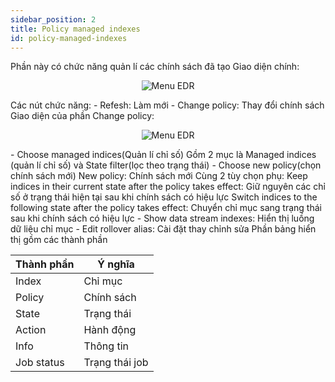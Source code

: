 ```yaml
---
sidebar_position: 2
title: Policy managed indexes
id: policy-managed-indexes
---
```

Phần này có chức năng quản lí các chính sách đã tạo
Giao diện chính:
<p align="center">
  <img src="/img/Setting/Index/pmc.jpg" alt="Menu EDR" />
</p>
Các nút chức năng:
- Refesh: Làm mới
- Change policy: Thay đổi chính sách
    Giao diện của phần Change policy:
    <p align="center">
   <img src="/img/Setting/Index/changepo.png" alt="Menu EDR" />
    </p>
    - Choose managed indices(Quản lí chỉ số)
      Gồm 2 mục là Managed indices (quản lí chỉ số) và State filter(lọc theo trạng thái)
    - Choose new policy(chọn chính sách mới)
      New policy: Chính sách mới
      Cùng 2 tùy chọn phụ:
      Keep indices in their current state after the policy takes effect: Giữ nguyên các chỉ số ở trạng thái hiện tại sau khi chính sách có hiệu lực
      Switch indices to the following state after the policy takes effect: Chuyển chỉ mục sang trạng thái sau khi chính sách có hiệu lực
- Show data stream indexes: Hiển thị luồng dữ liệu chỉ mục
- Edit rollover alias: Cài đặt thay chỉnh sửa
Phần bảng hiển thị gồm các thành phần
<table class="">
    <thead>
      <tr>
        <th>Thành phần</th>
        <th>Ý nghĩa</th>
      </tr>
    </thead>
    <tbody>
      <tr>
        <td>Index</td>
        <td>Chỉ mục</td>
      </tr>
      <tr>
        <td>Policy</td>
        <td>Chính sách</td>
      </tr>
      <tr>
        <td>State</td>
        <td>Trạng thái</td>
        </tr>
      <tr>
        <td>Action</td>
        <td>Hành động</td>
      </tr>
      <tr>
        <td>Info</td>
        <td>Thông tin</td>
      </tr>
      <tr>
        <td>Job status</td>
        <td>Trạng thái job</td>
      </tr>
  </tbody>
</table>
<br />